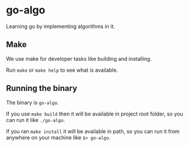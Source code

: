 # go-algo
Learning go by implementing algorithms in it.


## Make
We use make for developer tasks like building and installing.

Run `make` or `make help` to see what is available.


## Running the binary
The binary is `go-algo`. 

If you use `make build` then it will be available in project root folder, so you can run it like `./go-algo`. 

If you ran `make install` it will be available in path, so you can run it from anywhere on your machine like `$> go-algo`.

